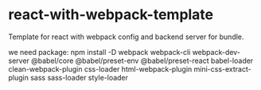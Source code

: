 # react-with-webpack-template

Template for react with webpack config and backend server for bundle.

we need package:
npm install -D webpack webpack-cli webpack-dev-server @babel/core @babel/preset-env @babel/preset-react babel-loader clean-webpack-plugin css-loader html-webpack-plugin mini-css-extract-plugin sass sass-loader style-loader
